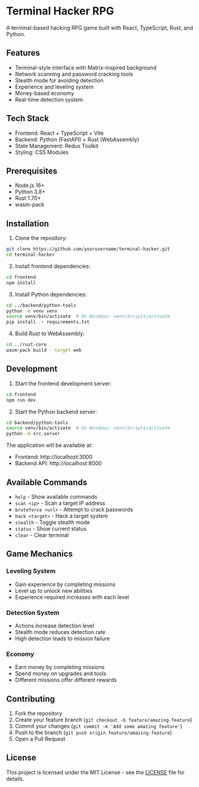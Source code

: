 # Terminal Hacker RPG

A terminal-based hacking RPG game built with React, TypeScript, Rust, and Python.

## Features

- Terminal-style interface with Matrix-inspired background
- Network scanning and password cracking tools
- Stealth mode for avoiding detection
- Experience and leveling system
- Money-based economy
- Real-time detection system

## Tech Stack

- Frontend: React + TypeScript + Vite
- Backend: Python (FastAPI) + Rust (WebAssembly)
- State Management: Redux Toolkit
- Styling: CSS Modules

## Prerequisites

- Node.js 16+
- Python 3.8+
- Rust 1.70+
- wasm-pack

## Installation

1. Clone the repository:
```bash
git clone https://github.com/yourusername/terminal-hacker.git
cd terminal-hacker
```

2. Install frontend dependencies:
```bash
cd frontend
npm install
```

3. Install Python dependencies:
```bash
cd ../backend/python-tools
python -m venv venv
source venv/bin/activate  # On Windows: venv\Scripts\activate
pip install -r requirements.txt
```

4. Build Rust to WebAssembly:
```bash
cd ../rust-core
wasm-pack build --target web
```

## Development

1. Start the frontend development server:
```bash
cd frontend
npm run dev
```

2. Start the Python backend server:
```bash
cd backend/python-tools
source venv/bin/activate  # On Windows: venv\Scripts\activate
python -m src.server
```

The application will be available at:
- Frontend: http://localhost:3000
- Backend API: http://localhost:8000

## Available Commands

- `help` - Show available commands
- `scan <ip>` - Scan a target IP address
- `bruteforce <url>` - Attempt to crack passwords
- `hack <target>` - Hack a target system
- `stealth` - Toggle stealth mode
- `status` - Show current status
- `clear` - Clear terminal

## Game Mechanics

### Leveling System
- Gain experience by completing missions
- Level up to unlock new abilities
- Experience required increases with each level

### Detection System
- Actions increase detection level
- Stealth mode reduces detection rate
- High detection leads to mission failure

### Economy
- Earn money by completing missions
- Spend money on upgrades and tools
- Different missions offer different rewards

## Contributing

1. Fork the repository
2. Create your feature branch (`git checkout -b feature/amazing-feature`)
3. Commit your changes (`git commit -m 'Add some amazing feature'`)
4. Push to the branch (`git push origin feature/amazing-feature`)
5. Open a Pull Request

## License

This project is licensed under the MIT License - see the [LICENSE](LICENSE) file for details. 